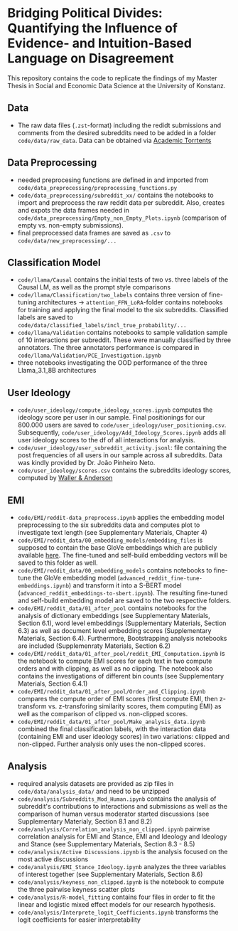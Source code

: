 # Bridging Political Divides: Quantifying the Influence of Evidence- and Intuition-Based Language on Disagreement

This repository contains the code to replicate the findings of my Master Thesis in Social and Economic Data Science at the University of Konstanz.


## **Data**

* The raw data files (`.zst`-format) including the redidt submissions and comments from the desired subreddits need to be added in a folder `code/data/raw_data`. Data can be obtained via [Academic Torrtents](https://academictorrents.com/details/56aa49f9653ba545f48df2e33679f014d2829c10)


## **Data Preprocessing**

* needed preprocesing functions are defined in and imported from `code/data_preprocessing/preprocessing_functions.py`
* `code/data_preprocessing/subreddit_xx/` contains the notebooks to import and preprocess the raw reddit data per subreddit. Also, creates and expots the data frames needed in `code/data_preprocessing/Empty_non_Empty_Plots.ipynb` (comparison of empty vs. non-empty submissions).
* final preprocessed data frames are saved as `.csv` to `code/data/new_preprocessing/...`

## **Classification Model**

* `code/llama/Causal` contains the initial tests of two vs. three labels of the Causal LM, as well as the prompt style comparisons
* `code/llama/Classification/two_labels` contains three version of fine-tuning architectures $\to$ `attention_FFN_LoRA`-folder contains notebooks for training and applying the final model to the six subreddits. Classified labels are saved to `code/data/classified_labels/incl_true_probability/...`
* `code/llama/Validation` contains notebooks to sample validation sample of 10 interactions per subreddit. These were manually classified by three annotators.
The three annotators performance is compared in `code/llama/Validation/PCE_Investigation.ipynb`
* three notebooks investigating the OOD performance of the three Llama_3.1_8B architectures

## **User Ideology**
* `code/user_ideology/compute_ideology_scores.ipynb` computes the ideology score per user in our sample. Final positionings for our 800.000 users are saved to `code/user_ideology/user_positioning.csv`. Subsequently, `code/user_ideology/Add_Ideology_Scores.ipynb` adds all user ideology scores to the df of all interactions for analysis.
* `code/user_ideology/user_subreddit_activity.jsonl`: file containing the post frequencies of all users in our sample across all subreddits. Data was kindly provided by Dr. João Pinheiro Neto.
* `code/user_ideology/scores.csv` contains the subreddits ideology scores, computed by [Waller & Anderson](https://github.com/CSSLab/social-dimensions)

## **EMI**
* `code/EMI/reddit-data_preprocess.ipynb` applies the embedding model preprocessing to the six subreddits data and computes plot to investigate text length (see Supplementary Materials, Chapter 4)
* `code/EMI/reddit_data/00_embedding_models/embedding_files` is supposed to contain the base GloVe embeddings which are publicly available [here](https://nlp.stanford.edu/projects/glove/). The fine-tuned and self-build embedding vectors will be saved to this folder as well.
* `code/EMI/reddit_data/00_embedding_models` contains notebooks to fine-tune the GloVe embedding model (`advanced_reddit_fine-tune-embeddings.ipynb`) and transform it into a S-BERT model (`advanced_reddit_embeddings-to-sbert.ipynb`).
The resulting fine-tuned and self-build embedding model are saved to the two respective folders. 
* `code/EMI/reddit_data/01_after_pool` contains notebooks for the analysis of dictionary embeddings (see Supplementary Materials, Section  6.1), word level embeddings (Supplementary Materials, Section 6.3) as well as document level embedding scores (Supplementary Materials, Section 6.4).
Furthermore, Bootstrapping analysis notebooks are included (Supplemenraty Materials, Section 6.2)
* `code/EMI/reddit_data/01_after_pool/reddit_EMI_Computation.ipynb` is the notebook to compute EMI scores for each text in two compute orders and with clipping, as well as no clipping.
The notebook also contains the investigations of different bin counts (see Supplementary Materials, Section 6.4.1)
* `code/EMI/reddit_data/01_after_pool/Order_and_Clipping.ipynb` compares the compute order of EMI scores (first compute EMI, then z-transform vs. z-transforing similarity scores, them computing EMI) as well as the comparison of clipped vs. non-clipped scores.
* `code/EMI/reddit_data/01_after_pool/Make_analysis_data.ipynb` combined the final classification labels, with the interaction data (containing EMI and user ideology scores) in two variations: clipped and non-clipped. Further analysis only uses the non-clipped scores.

## **Analysis**
* required analysis datasets are provided as zip files in `code/data/analysis_data/` and need to be unzipped
* `code/analysis/Subreddits_Mod_Human.ipynb` contains the analysis of subreddit's contributions to interactions and submissions as well as the comparison of human versus moderator started discussions (see Supplementary Materialy, Section 8.1 and 8.2)
* `code/analysis/Correlation_analysis_non_clipped.ipynb` pairwise correlation analysis for EMI and Stance, EMI and Ideology and Ideology and Stance (see Supplementary Materials, Section 8.3 - 8.5)
* `code/analysis/Active Discussions.ipynb` is the analysis focused on the most active discussions
* `code/analysis/EMI_Stance_Ideology.ipynb` analyzes the three variables of interest together (see Supplementary Materials, Section 8.6)
* `code/analysis/keyness_non_clipped.ipynb` is the notebook to compute the three pairwise keyness scatter plots 
* `code/analysis/R-model_fitting` contains four files in order to fit the linear and logistic mixed effect models for our research hypothesis.
* `code/analysis/Interprete_logit_Coefficients.ipynb` transforms the logit coefficients for easier interpretability
